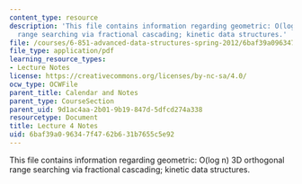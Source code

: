 ```yaml
---
content_type: resource
description: 'This file contains information regarding geometric: O(log n) 3D orthogonal
  range searching via fractional cascading; kinetic data structures.'
file: /courses/6-851-advanced-data-structures-spring-2012/6baf39a096347f4762b631b7655c5e92_MIT6_851S12_Lec4.pdf
file_type: application/pdf
learning_resource_types:
- Lecture Notes
license: https://creativecommons.org/licenses/by-nc-sa/4.0/
ocw_type: OCWFile
parent_title: Calendar and Notes
parent_type: CourseSection
parent_uid: 9d1ac4aa-2b01-9b19-847d-5dfcd274a338
resourcetype: Document
title: Lecture 4 Notes
uid: 6baf39a0-9634-7f47-62b6-31b7655c5e92
---
```

This file contains information regarding geometric: O(log n) 3D orthogonal range searching via fractional cascading; kinetic data structures.